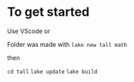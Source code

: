 # To get started

Use VScode or

Folder was made with `lake new tall math`

then 

`cd tall`
`lake update`
`lake build` 